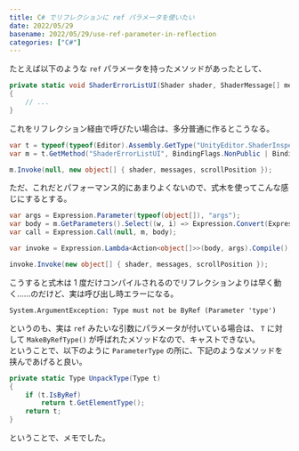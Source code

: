 ```yaml
---
title: C# でリフレクションに ref パラメータを使いたい
date: 2022/05/29
basename: 2022/05/29/use-ref-parameter-in-reflection
categories: ["C#"]
---
```


たとえば以下のような `ref` パラメータを持ったメソッドがあったとして、

```csharp
private static void ShaderErrorListUI(Shader shader, ShaderMessage[] messages, ref Vector2 scrollPosition)
{
    // ...
}
```

これをリフレクション経由で呼びたい場合は、多分普通に作るとこうなる。

```csharp
var t = typeof(typeof(Editor).Assembly.GetType("UnityEditor.ShaderInspector));
var m = t.GetMethod("ShaderErrorListUI", BindingFlags.NonPublic | BindingFlags.Static);

m.Invoke(null, new object[] { shader, messages, scrollPosition });
```

ただ、これだとパフォーマンス的にあまりよくないので、式木を使ってこんな感じにするとする。

```csharp
var args = Expression.Parameter(typeof(object[]), "args");
var body = m.GetParameters().Select((w, i) => Expression.Convert(Expression.ArrayIndex(args, Expression.Constant(i)), w.ParameterType)).Cast<Expression>().ToArray();
var call = Expression.Call(null, m, body);

var invoke = Expression.Lambda<Action<object[]>>(body, args).Compile();

invoke.Invoke(new object[] { shader, messages, scrollPosition });
```

こうすると式木は 1 度だけコンパイルされるのでリフレクションよりは早く動く......のだけど、実は呼び出し時エラーになる。

```
System.ArgumentException: Type must not be ByRef (Parameter 'type')
```

というのも、実は `ref` みたいな引数にパラメータが付いている場合は、 `T` に対して `MakeByRefType()` が呼ばれたメソッドなので、キャストできない。  
ということで、以下のように `ParameterType` の所に、下記のようなメソッドを挟んであげると良い。

```csharp
private static Type UnpackType(Type t)
{
    if (t.IsByRef)
        return t.GetElementType();
    return t;
}
```

ということで、メモでした。
